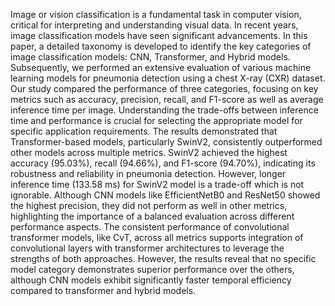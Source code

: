 Image or vision classification is a fundamental task
in computer vision, critical for interpreting and understanding
visual data. In recent years, image classification models have seen
significant advancements. In this paper, a detailed taxonomy is
developed to identify the key categories of image classification
models: CNN, Transformer, and Hybrid models. Subsequently,
we performed an extensive evaluation of various machine learning models for pneumonia detection using a chest X-ray (CXR)
dataset. Our study compared the performance of three categories,
focusing on key metrics such as accuracy, precision, recall, and
F1-score as well as average inference time per image. Understanding the trade-offs between inference time and performance is
crucial for selecting the appropriate model for specific application
requirements. The results demonstrated that Transformer-based
models, particularly SwinV2, consistently outperformed other
models across multiple metrics. SwinV2 achieved the highest
accuracy (95.03%), recall (94.66%), and F1-score (94.70%),
indicating its robustness and reliability in pneumonia detection.
However, longer inference time (133.58 ms) for SwinV2 model
is a trade-off which is not ignorable. Although CNN models
like EfficientNetB0 and ResNet50 showed the highest precision,
they did not perform as well in other metrics, highlighting the
importance of a balanced evaluation across different performance
aspects. The consistent performance of convolutional transformer
models, like CvT, across all metrics supports integration of
convolutional layers with transformer architectures to leverage
the strengths of both approaches. However, the results reveal that
no specific model category demonstrates superior performance
over the others, although CNN models exhibit significantly faster
temporal efficiency compared to transformer and hybrid models.